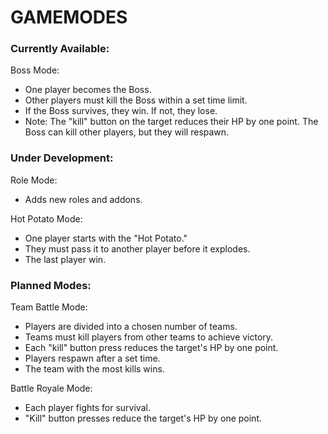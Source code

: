 # GAMEMODES

### Currently Available:

Boss Mode:
* One player becomes the Boss.
* Other players must kill the Boss within a set time limit.
* If the Boss survives, they win. If not, they lose.
* Note:  The "kill" button on the target reduces their HP by one point. The Boss can kill other players, but they will respawn.

### Under Development:

Role Mode:
* Adds new roles and addons.

Hot Potato Mode:
* One player starts with the "Hot Potato."
* They must pass it to another player before it explodes.
* The last player win.

### Planned Modes:

Team Battle Mode:
* Players are divided into a chosen number of teams.
* Teams must kill players from other teams to achieve victory.
* Each "kill" button press reduces the target's HP by one point.
* Players respawn after a set time.
* The team with the most kills wins.

Battle Royale Mode:
* Each player fights for survival.
* "Kill" button presses reduce the target's HP by one point.
